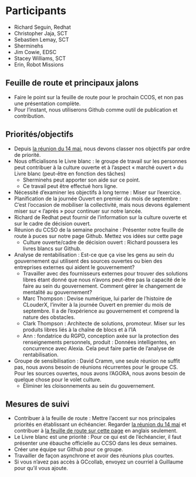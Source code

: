 # Participants
* Richard Seguin, Redhat
* Christopher Jaja, SCT
* Sebastien Lemay, SCT
* Sherminehs
* Jim Cowie, EDSC
* Stacey Williams, SCT
* Erin, Robot Missions

## Feuille de route et principaux jalons
* Faire le point sur la feuille de route pour le prochain CCOS, et non pas une présentation complète.
* Pour l’instant, nous utiliserons Github comme outil de publication et contribution.

## Priorités/objectifs
* Depuis [la réunion du 14 mai](https://github.com/canada-ca/OS-Advisory_Conseil-SO/blob/master/fr/Groupe_de_travail_Personnes/2018-05-14%20Proc%C3%A8s-verbal.md), nous devons classer nos objectifs par ordre de priorité.
* Nous officialisons le Livre blanc : le groupe de travail sur les personnes peut contribuer à la culture ouverte et à l’aspect « marché ouvert » du Livre blanc (peut-être en fonction des tâches)
  * Sherminehs peut apporter son aide sur ce point.
  * Ce travail peut être effectué hors ligne.
* Nécessité d’examiner les objectifs à long terme : Miser sur l’exercice.
* Planification de la journée Ouvert en premier du mois de septembre : C’est l’occasion de mobiliser la collectivité, mais nous devons également miser sur « l’après » pour continuer sur notre lancée.
* Richard de Redhat peut fournir de l’information sur la culture ouverte et sur le cadre de décision ouvert.
* Réunion du CCSO de la semaine prochaine : Présenter notre feuille de route à puces sur notre page Github. Mettez vos idées sur cette page
  * Culture ouverte/cadre de décision ouvert : Richard poussera les livres blancs sur Github.
* Analyse de rentabilisation : Est-ce que ça vise les gens au sein du gouvernement qui utilisent des sources ouvertes ou bien des entreprises externes qui aident le gouvernement?
  * Travailler avec des fournisseurs externes pour trouver des solutions libres étant donné que nous n’avons peut-être pas la capacité de le faire au sein du gouvernement. Comment gérer le changement de mentalité au gouvernement?
  * Marc Thompson : Devise numérique, lui parler de l’histoire de CLouderX, l’inviter à la journée Ouvert en premier du mois de septembre. Il a de l’expérience au gouvernement et comprend la nature des obstacles.
  * Clark Thompson : Architecte de solutions, promoteur. Miser sur les produits libres liés à la chaîne de blocs et à l’IA
  * Ann : fondatrice du RGPD, conception axée sur la protection des renseignements personnels, produit : Données intelligentes, en concurrence avec Alexia. Cela peut faire partie de l’analyse de rentabilisation.
* Groupe de sensibilisation : David Cramm, une seule réunion ne suffit pas, nous avons besoin de réunions récurrentes pour le groupe CS. Pour les sources ouvertes, nous avons l’AGORA, nous avons besoin de quelque chose pour le volet culture.
  * Éliminer les cloisonnements au sein du gouvernement.

## Mesures de suivi
* Contribuer à la feuille de route : Mettre l’accent sur nos principales priorités en établissant un échéancier. Regarder [la réunion du 14 mai](https://github.com/canada-ca/OS-Advisory_Conseil-SO/blob/master/fr/Groupe_de_travail_Personnes/2018-05-14%20Proc%C3%A8s-verbal.md) et contribuer à [la feuille de route sur cette page](https://github.com/canada-ca/OS-Advisory_Conseil-SO/blob/master/en/Working_Group_People/Roadmap.md) en anglais seulement.
* Le Livre blanc est une priorité : Pour ce qui est de l’échéancier, il faut présenter une ébauche officielle au CCSO dans les deux semaines.
* Créer une équipe sur Github pour ce groupe.
* Travailler de façon asynchrone et avoir des réunions plus courtes.
* Si vous n’avez pas accès à GCcollab, envoyez un courriel à Guillaume pour qu’il vous ajoute.
